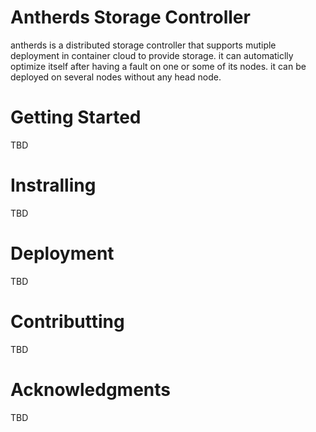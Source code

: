 # Antherds Storage Controller
antherds is a distributed storage controller that supports mutiple deployment in container cloud to provide storage. 
it can automaticlly optimize itself after having a fault on one or some of its nodes. it can be deployed on several nodes without any head node.

# Getting Started
TBD

# Instralling
TBD

# Deployment
TBD

# Contributting
TBD

# Acknowledgments
TBD
